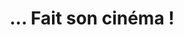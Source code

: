 ---
published: true
title: '... Fait son cinéma !'
collection: ailleurs
release_date: '2013-09-25 00:00:00'
image:
    user/pages/01.Emissions/ailleurs-30/ouiedire_ailleurs-30_cover-1.png: { name: ouiedire_ailleurs-30_cover-1.png, type: image/jpeg, size: 24352, path: user/pages/01.Emissions/ailleurs-30/ouiedire_ailleurs-30_cover-1.png }
number: '30'
slug: ailleurs-30
taxonomy:
    dj: Mégapute
    artist: [Anna, 'Blue Velvet', 'Cuisines et dépendances.', 'Decoder 84', 'Down by law', 'Face of another', 'Full metal jacket', 'L''effrontée', 'Le père noël est une ordure.', 'Léon (Director''s cut)', 'M le Maudit', 'M. Butterfly', 'Miller''s crossing', "Ouïedire\_? J'en ai déjà entendu parler. Quelque part.", 'Profondo Rosso', 'Puzzle of a downfall child', 'Soleil trompeur', "Te souviens-tu de Dolly Bell\_?", 'The Devils', 'The Funerals', 'Un roi sans divertissement', 'Un singe en hiver']
playlists:
    - { title: null, tracks: [{ timecode: '00:00:00', artists: ['Miller''s crossing'], title: 'Lever les yeux. Les rayons du soleil' }, { timecode: '00:05:17', artists: [Anna], title: 'Fermer les yeux' }, { timecode: '00:08:28', artists: ["Te souviens-tu de Dolly Bell\_?"], title: 'Chaque jour qui passe, je m''améliore' }, { timecode: '00:09:30', artists: ["Ouïedire\_? J'en ai déjà entendu parler. Quelque part."], title: '' }, { timecode: '00:09:35', artists: ['Face of another'], title: "Wo bist du\_?" }, { timecode: '00:12:30', artists: ['The Devils'], title: 'Think of His Most Beautiful Body. Full. Love.' }, { timecode: '00:15:22', artists: ['Profondo Rosso'], title: 'S''enfoncer. Le ciel qui s''éloigne, en somme.' }, { timecode: '00:18:45', artists: ['M le Maudit'], title: 'Bienvenu, maudit sois-tu.' }, { timecode: '00:19:05', artists: ['Léon (Director''s cut)'], title: 'Believing in beauty.' }, { timecode: '00:23:28', artists: ['L''effrontée'], title: 'Vouloir être n''importe qui. Sauf soi.' }, { timecode: '00:25:35', artists: ['M. Butterfly'], title: 'My mistake was simple and absolute.' }, { timecode: '00:30:17', artists: ['The Funerals'], title: 'Would they be angry if i''ve thought of joining you ?' }, { timecode: '00:33:29', artists: ['Puzzle of a downfall child'], title: 'Contradiction & confusion.' }, { timecode: '00:34:40', artists: ['Blue Velvet'], title: 'Wow Wow. Isabella''s lips. She. Whore.' }, { timecode: '00:37:25', artists: ['Full metal jacket'], title: 'In a world of shit. Yeah. But i am alive.' }, { timecode: '00:38:48', artists: ['Down by law'], title: 'I''m full of bourbon. I can''t stand up.' }, { timecode: '00:42:41', artists: ['Soleil trompeur'], title: 'Charme discret, etc.' }, { timecode: '00:45:35', artists: ['Un singe en hiver'], title: 'Le bonheur rangé dans une armoire.' }, { timecode: '00:47:54', artists: ['Un roi sans divertissement'], title: 'Je vous félicite pour le moment d''hésitation.' }, { timecode: '00:51:20', artists: ['Decoder 84'], title: 'Tell me the story.' }, { timecode: '00:57:55', artists: ['Cuisines et dépendances.'], title: "Ne bouge pas\_!" }, { timecode: '00:58:43', artists: ['Le père noël est une ordure.'], title: 'Katia Chatoune.' }] }
presentation: 'Bon d''accord mon premier contact avec le cinéma a été Bambi. C''est triste, puis drôle, puis triste, puis touchant, mais surtout c''est Pan-Pan. Oui. Bambi perd sa maman à coup de Pan! Pan ! et son meilleur ami s''apelle Pan-Pan ... Je vous laisse le soin d''imaginer ce que ce grand moment de mièvrerie allait injecter dans ma mémoire : Ton ennemi et ton ami sont les mêmes personnes ! Alors je dis M.E.R.C.I le cinéma. Thank you. You''re welcome. Bisous les Chou-Putes et bonne écoute !'
image_hd:
    user/pages/01.Emissions/ailleurs-30/ouiedire_ailleurs-30_cover_hd.png: { name: ouiedire_ailleurs-30_cover_hd.png, type: image/jpeg, size: 24352, path: user/pages/01.Emissions/ailleurs-30/ouiedire_ailleurs-30_cover_hd.png }

---